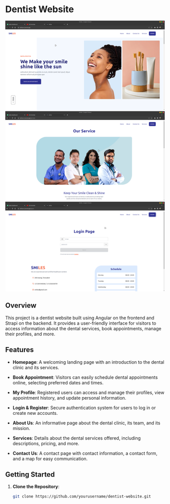 # Dentist Website

![Project Screenshots](/src/assets/screenshot-1.png)
![Project Screenshots](/src/assets/screenshot-2.png)
![Project Screenshots](/src/assets/screenshot-3.png)

## Overview

This project is a dentist website built using Angular on the frontend and Strapi on the backend. It provides a user-friendly interface for visitors to access information about the dental services, book appointments, manage their profiles, and more.

## Features

- **Homepage**: A welcoming landing page with an introduction to the dental clinic and its services.

- **Book Appointment**: Visitors can easily schedule dental appointments online, selecting preferred dates and times.

- **My Profile**: Registered users can access and manage their profiles, view appointment history, and update personal information.

- **Login & Register**: Secure authentication system for users to log in or create new accounts.

- **About Us**: An informative page about the dental clinic, its team, and its mission.

- **Services**: Details about the dental services offered, including descriptions, pricing, and more.

- **Contact Us**: A contact page with contact information, a contact form, and a map for easy communication.

## Getting Started

1. **Clone the Repository**:

   ```bash
   git clone https://github.com/yourusername/dentist-website.git
   ```
